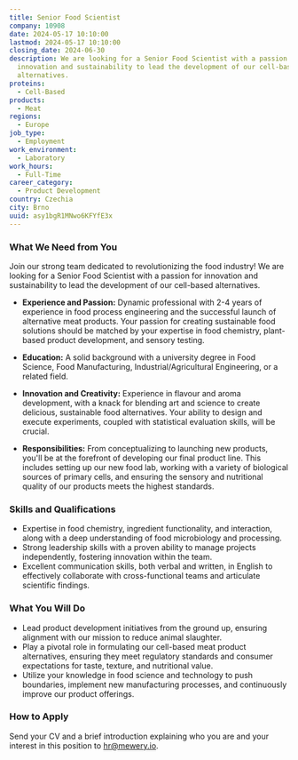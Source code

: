 ```yaml
---
title: Senior Food Scientist
company: 10908
date: 2024-05-17 10:10:00
lastmod: 2024-05-17 10:10:00
closing_date: 2024-06-30
description: We are looking for a Senior Food Scientist with a passion for
  innovation and sustainability to lead the development of our cell-based
  alternatives.
proteins:
  - Cell-Based
products:
  - Meat
regions:
  - Europe
job_type:
  - Employment
work_environment:
  - Laboratory
work_hours:
  - Full-Time
career_category:
  - Product Development
country: Czechia
city: Brno
uuid: asy1bgR1MNwo6KFYfE3x
---
```

### What We Need from You

Join our strong team dedicated to revolutionizing the food industry! We are looking for a Senior Food Scientist with a passion for innovation and sustainability to lead the development of our cell-based alternatives.

- **Experience and Passion:** Dynamic professional with 2-4 years of experience in food process engineering and the successful launch of alternative meat products. Your passion for creating sustainable food solutions should be matched by your expertise in food chemistry, plant-based product development, and sensory testing.

- **Education:** A solid background with a university degree in Food Science, Food Manufacturing, Industrial/Agricultural Engineering, or a related field.

- **Innovation and Creativity:** Experience in flavour and aroma development, with a knack for blending art and science to create delicious, sustainable food alternatives. Your ability to design and execute experiments, coupled with statistical evaluation skills, will be crucial.

- **Responsibilities:** From conceptualizing to launching new products, you'll be at the forefront of developing our final product line. This includes setting up our new food lab, working with a variety of biological sources of primary cells, and ensuring the sensory and nutritional quality of our products meets the highest standards.

### Skills and Qualifications

- Expertise in food chemistry, ingredient functionality, and interaction, along with a deep understanding of food microbiology and processing.
- Strong leadership skills with a proven ability to manage projects independently, fostering innovation within the team.
- Excellent communication skills, both verbal and written, in English to effectively collaborate with cross-functional teams and articulate scientific findings.

### What You Will Do

- Lead product development initiatives from the ground up, ensuring alignment with our mission to reduce animal slaughter.
- Play a pivotal role in formulating our cell-based meat product alternatives, ensuring they meet regulatory standards and consumer expectations for taste, texture, and nutritional value.
- Utilize your knowledge in food science and technology to push boundaries, implement new manufacturing processes, and continuously improve our product offerings.

### How to Apply

Send your CV and a brief introduction explaining who you are and your interest in this position to [hr@mewery.io](mailto:hr@mewery.io).
